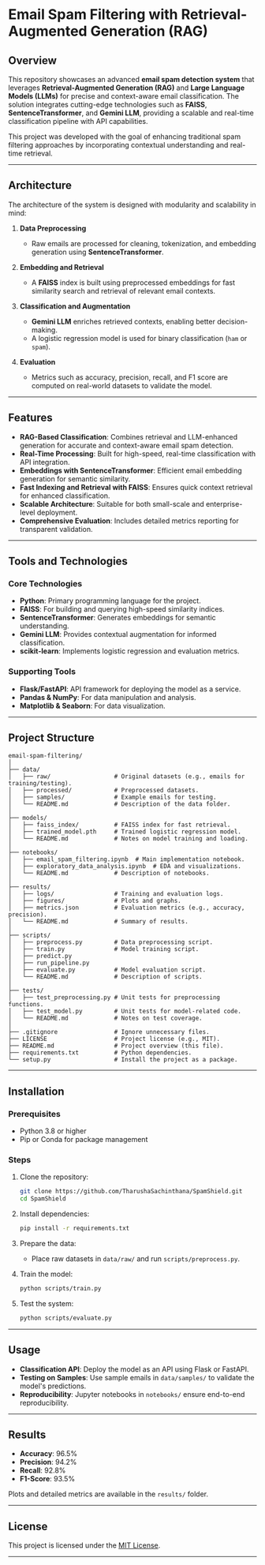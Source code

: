 # Email Spam Filtering with Retrieval-Augmented Generation (RAG)

## Overview
This repository showcases an advanced **email spam detection system** that leverages **Retrieval-Augmented Generation (RAG)** and **Large Language Models (LLMs)** for precise and context-aware email classification. The solution integrates cutting-edge technologies such as **FAISS**, **SentenceTransformer**, and **Gemini LLM**, providing a scalable and real-time classification pipeline with API capabilities.  

This project was developed with the goal of enhancing traditional spam filtering approaches by incorporating contextual understanding and real-time retrieval.

---

## Architecture
The architecture of the system is designed with modularity and scalability in mind:

1. **Data Preprocessing**
   - Raw emails are processed for cleaning, tokenization, and embedding generation using **SentenceTransformer**.

2. **Embedding and Retrieval**
   - A **FAISS** index is built using preprocessed embeddings for fast similarity search and retrieval of relevant email contexts.

3. **Classification and Augmentation**
   - **Gemini LLM** enriches retrieved contexts, enabling better decision-making.
   - A logistic regression model is used for binary classification (`ham` or `spam`).

4. **Evaluation**
   - Metrics such as accuracy, precision, recall, and F1 score are computed on real-world datasets to validate the model.

---

## Features
- **RAG-Based Classification**: Combines retrieval and LLM-enhanced generation for accurate and context-aware email spam detection.
- **Real-Time Processing**: Built for high-speed, real-time classification with API integration.
- **Embeddings with SentenceTransformer**: Efficient email embedding generation for semantic similarity.
- **Fast Indexing and Retrieval with FAISS**: Ensures quick context retrieval for enhanced classification.
- **Scalable Architecture**: Suitable for both small-scale and enterprise-level deployment.
- **Comprehensive Evaluation**: Includes detailed metrics reporting for transparent validation.

---

## Tools and Technologies
### Core Technologies
- **Python**: Primary programming language for the project.
- **FAISS**: For building and querying high-speed similarity indices.
- **SentenceTransformer**: Generates embeddings for semantic understanding.
- **Gemini LLM**: Provides contextual augmentation for informed classification.
- **scikit-learn**: Implements logistic regression and evaluation metrics.

### Supporting Tools
- **Flask/FastAPI**: API framework for deploying the model as a service.
- **Pandas & NumPy**: For data manipulation and analysis.
- **Matplotlib & Seaborn**: For data visualization.

---

## Project Structure
```plaintext
email-spam-filtering/
│
├── data/
│   ├── raw/                  # Original datasets (e.g., emails for training/testing).
│   ├── processed/            # Preprocessed datasets.
│   ├── samples/              # Example emails for testing.
│   └── README.md             # Description of the data folder.
│
├── models/
│   ├── faiss_index/          # FAISS index for fast retrieval.
│   ├── trained_model.pth     # Trained logistic regression model.
│   └── README.md             # Notes on model training and loading.
│
├── notebooks/
│   ├── email_spam_filtering.ipynb  # Main implementation notebook.
│   ├── exploratory_data_analysis.ipynb  # EDA and visualizations.
│   └── README.md             # Description of notebooks.
│
├── results/
│   ├── logs/                 # Training and evaluation logs.
│   ├── figures/              # Plots and graphs.
│   ├── metrics.json          # Evaluation metrics (e.g., accuracy, precision).
│   └── README.md             # Summary of results.
│
├── scripts/
│   ├── preprocess.py         # Data preprocessing script.
│   ├── train.py              # Model training script.
│   ├── predict.py            
│   ├── run_pipeline.py       
│   ├── evaluate.py           # Model evaluation script.
│   └── README.md             # Description of scripts.
│
├── tests/
│   ├── test_preprocessing.py # Unit tests for preprocessing functions.
│   ├── test_model.py         # Unit tests for model-related code.
│   └── README.md             # Notes on test coverage.
│
├── .gitignore                # Ignore unnecessary files.
├── LICENSE                   # Project license (e.g., MIT).
├── README.md                 # Project overview (this file).
├── requirements.txt          # Python dependencies.
└── setup.py                  # Install the project as a package.
```

---

## Installation
### Prerequisites
- Python 3.8 or higher
- Pip or Conda for package management

### Steps
1. Clone the repository:
   ```bash
   git clone https://github.com/TharushaSachinthana/SpamShield.git
   cd SpamShield
   ```
2. Install dependencies:
   ```bash
   pip install -r requirements.txt
   ```
3. Prepare the data:
   - Place raw datasets in `data/raw/` and run `scripts/preprocess.py`.

4. Train the model:
   ```bash
   python scripts/train.py
   ```

5. Test the system:
   ```bash
   python scripts/evaluate.py
   ```

---

## Usage
- **Classification API**: Deploy the model as an API using Flask or FastAPI.
- **Testing on Samples**: Use sample emails in `data/samples/` to validate the model's predictions.
- **Reproducibility**: Jupyter notebooks in `notebooks/` ensure end-to-end reproducibility.

---

## Results
- **Accuracy**: 96.5%
- **Precision**: 94.2%
- **Recall**: 92.8%
- **F1-Score**: 93.5%

Plots and detailed metrics are available in the `results/` folder.

---

## License
This project is licensed under the [MIT License](LICENSE).

---

